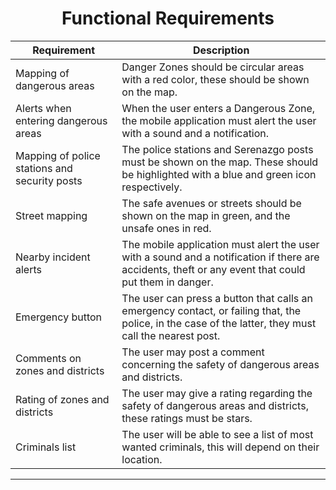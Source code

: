 <h1 align="center">Functional Requirements</h1>

| Requirement | Description |
| -- | -- |
| Mapping of dangerous areas | Danger Zones should be circular areas with a red color, these should be shown on the map. |
| Alerts when entering dangerous areas | When the user enters a Dangerous Zone, the mobile application must alert the user with a sound and a notification. |
| Mapping of police stations and security posts | The police stations and Serenazgo posts must be shown on the map. These should be highlighted with a blue and green icon respectively. |
| Street mapping | The safe avenues or streets should be shown on the map in green, and the unsafe ones in red. |
| Nearby incident alerts | The mobile application must alert the user with a sound and a notification if there are accidents, theft or any event that could put them in danger. |
| Emergency button | The user can press a button that calls an emergency contact, or failing that, the police, in the case of the latter, they must call the nearest post. |
| Comments on zones and districts | The user may post a comment concerning the safety of dangerous areas and districts. |
| Rating of zones and districts | The user may give a rating regarding the safety of dangerous areas and districts, these ratings must be stars. |
| Criminals list | The user will be able to see a list of most wanted criminals, this will depend on their location. |
---